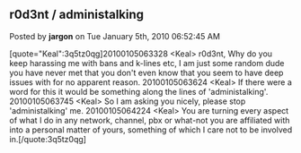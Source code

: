 ## r0d3nt / administalking
Posted by **jargon** on Tue January 5th, 2010 06:52:45 AM

[quote=&quot;Keal&quot;:3q5tz0qg]20100105063328 &lt;Keal&gt; r0d3nt, Why do you keep harassing me with bans and k-lines etc, I am just some random dude you have never met that you don't even know that you seem to have deep issues with for no apparent reason.
20100105063624 &lt;Keal&gt; If there were a word for this it would be something along the lines of 'administalking'.
20100105063745 &lt;Keal&gt; So I am asking you nicely, please stop 'administalking' me.
20100105064224 &lt;Keal&gt; You are turning every aspect of what I do in any network, channel, pbx or what-not you are affiliated with into a personal matter of yours, something of which I care not to be involved in.[/quote:3q5tz0qg]
